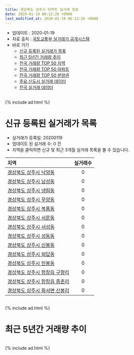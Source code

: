 ```yaml
---
title: 경상북도 상주시 아파트 실거래 정보
date: 2020-01-19 06:12:26 +0900
last_modified_at: 2020-01-19 06:12:26 +0900
---
```


* 업데이트 : 2020-01-19
* 자료 출처 : [국토교통부 실거래가 공개시스템](http://rt.molit.go.kr)
* 바로 가기
    * [신규 등록된 실거래가 목록](#신규-등록된-실거래가-목록)
    * [최근 5년간 거래량 추이](#최근-5년간-거래량-추이)
    * [전국 거래량 TOP 50 지역](https://apt-info.github.io/apt-trade-info/최근-3개월-전국에서-가장-거래가-많이-발생한-지역)
    * [전국 거래량 TOP 50 아파트](https://apt-info.github.io/apt-trade-info/최근-3개월-전국에서-가장-거래가-많이-발생한-아파트)
    * [전국 거래량 TOP 50 분양권](https://apt-info.github.io/apt-trade-info/최근-3개월-전국에서-가장-거래가-많이-발생한-분양권)
    * [주요 신도시 실거래 데이터](https://apt-info.github.io/apt-trade-info/주요-신도시)
    * [전국 실거래 데이터](https://apt-info.github.io/apt-trade-info/전국)

<br>
{% include ad.html %}
<br>

# 신규 등록된 실거래가 목록
* 실거래가 등록일: 20200119
* 업데이트 된 실거래 수: 0 건
* 지역을 클릭하면 신규 및 최근 3개월 실거래 목록을 볼 수 있습니다.


|지역|실거래수|
|:---|:---:|
|[경상북도 상주시 낙양동](https://apt-info.github.io/apt-trade-info/경상북도-상주시-낙양동)|0|
|[경상북도 상주시 남성동](https://apt-info.github.io/apt-trade-info/경상북도-상주시-남성동)|0|
|[경상북도 상주시 냉림동](https://apt-info.github.io/apt-trade-info/경상북도-상주시-냉림동)|0|
|[경상북도 상주시 무양동](https://apt-info.github.io/apt-trade-info/경상북도-상주시-무양동)|0|
|[경상북도 상주시 복룡동](https://apt-info.github.io/apt-trade-info/경상북도-상주시-복룡동)|0|
|[경상북도 상주시 서문동](https://apt-info.github.io/apt-trade-info/경상북도-상주시-서문동)|0|
|[경상북도 상주시 서성동](https://apt-info.github.io/apt-trade-info/경상북도-상주시-서성동)|0|
|[경상북도 상주시 성동동](https://apt-info.github.io/apt-trade-info/경상북도-상주시-성동동)|0|
|[경상북도 상주시 신봉동](https://apt-info.github.io/apt-trade-info/경상북도-상주시-신봉동)|0|
|[경상북도 상주시 외답동](https://apt-info.github.io/apt-trade-info/경상북도-상주시-외답동)|0|
|[경상북도 상주시 인봉동](https://apt-info.github.io/apt-trade-info/경상북도-상주시-인봉동)|0|
|[경상북도 상주시 함창읍 구향리](https://apt-info.github.io/apt-trade-info/경상북도-상주시-함창읍-구향리)|0|
|[경상북도 상주시 함창읍 증촌리](https://apt-info.github.io/apt-trade-info/경상북도-상주시-함창읍-증촌리)|0|
|[경상북도 상주시 화서면 신봉리](https://apt-info.github.io/apt-trade-info/경상북도-상주시-화서면-신봉리)|0|


<br>
{% include ad.html %}
<br>

# 최근 5년간 거래량 추이


<div style="width:100%;">
    <canvas id="deal_progress" height="200"></canvas>
</div>

<script>
new Chart(document.getElementById("deal_progress"), {
    type: 'line',
    data: {
        labels: ['201501','201502','201503','201504','201505','201506','201507','201508','201509','201510','201511','201512','201601','201602','201603','201604','201605','201606','201607','201608','201609','201610','201611','201612','201701','201702','201703','201704','201705','201706','201707','201708','201709','201710','201711','201712','201801','201802','201803','201804','201805','201806','201807','201808','201809','201810','201811','201812','201901','201902','201903','201904','201905','201906','201907','201908','201909','201910','201911','201912','202001'],
        datasets: [{
            label: '매매',
            pointRadius: 1,
            data: [62, 39, 54, 52, 23, 38, 53, 53, 98, 78, 57, 36, 46, 44, 59, 61, 42, 33, 38, 37, 43, 34, 40, 33, 32, 41, 43, 40, 65, 69, 40, 49, 49, 65, 42, 54, 71, 57, 118, 59, 69, 43, 38, 38, 34, 48, 49, 43, 39, 44, 45, 35, 38, 39, 53, 41, 36, 61, 43, 47, 18],
            borderColor: "rgba(255, 201, 14, 1)",
            backgroundColor: "rgba(255, 201, 14, 0.5)",
            fill: false,
            lineTension: 0
        },{
            label: '전월세',
            pointRadius: 1,
            data: [7, 8, 10, 10, 7, 8, 14, 18, 15, 15, 13, 10, 18, 34, 15, 11, 13, 19, 25, 20, 13, 17, 11, 5, 12, 16, 11, 14, 8, 17, 13, 16, 16, 6, 14, 10, 17, 28, 13, 9, 10, 21, 13, 17, 11, 9, 9, 12, 18, 11, 14, 9, 6, 8, 7, 9, 3, 14, 5, 8, 2],
            borderColor: "rgba(0, 141, 185, 1)",
            backgroundColor: "rgba(0, 141, 185, 0.5)",
            fill: false,
            lineTension: 0
        }
        ]
    },
    options: {
        responsive: true,
        title: {
            display: false
        },
        tooltips: {
            mode: 'index',
            intersect: false
        },
        hover: {
            mode: 'nearest',
            intersect: true
        },
        scales: {
            xAxes: [{
                display: true,
                scaleLabel: {
                    display: true,
                    labelString: '년/월'
                }
            }],
            yAxes: [{
                display: true,
                ticks: {
                    suggestedMin: 0,
                },
                scaleLabel: {
                    display: true,
                    labelString: '실거래 수'
                }
            }]
        }
    }
});

</script>


<br>
{% include ad.html %}
<br>

